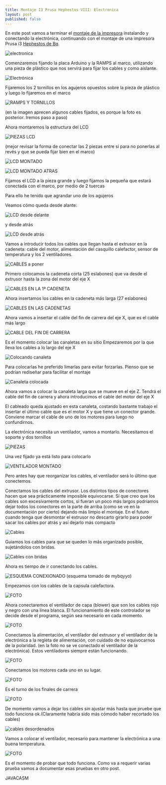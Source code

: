 ```yaml
---
title: Montaje I3 Prusa Hephestos VIII: Electronica
layout: post
published: false
---
```


En este post vamos a terminar el [montaje de la impresora](http://blog.elcacharreo.com/tag/hephestos/) instalando y conectando la electrónica, continuando con el montaje de una impresora Prusa i3 [Hephestos de Bq](http://bq.com/es/prusa). 

![electronica](https://lh3.googleusercontent.com/-lhBAqWrFVyE/VV-4xXaCAQI/AAAAAAAA7o0/0x9MYmunJZs/w602-h803-no/IMG_20150523_011131.jpg)

Comenzaremos fijando la placa Arduino y la RAMPS al marco, utilizando una pieza de plástico que nos servirá para fijar los cables y como aislante.

![Electrónica](https://lh3.googleusercontent.com/-l0uo3WRDsAs/VVfB4k8J4EI/AAAAAAAA7xo/o_aKKTlNkjc/w1070-h803-no/IMG_20150516_022127.jpg)

Fijaremos los 2 tornillos en los agujeros opuestos sobre la pieza de plástico y luego lo fijaremos en el marco

![RAMPS Y TORNILLOS](https://lh5.googleusercontent.com/-AXEGupkjdd4/VWJLhteAWVI/AAAAAAAA7xk/_HYRy3Gdolg/w602-h803-no/IMG_20150523_202851.jpg)

(en la imagen aprecen algunos cables fijados, es porque la foto es posterior. Iremos paso a paso)

Ahora montaremos la estructura del LCD 

![PIEZAS LCD](https://lh3.googleusercontent.com/-efYM255wiyw/VVfB4sfTYVI/AAAAAAAA7Sk/wW1DrYhIwkY/w1070-h803-no/IMG_20150516_022854.jpg)
	
(mejor revisar la forma de conectar las 2 piezas entre sí para no ponerlas al revés y que se pueda fijar bien en el marco)

![LCD MONTADO](https://lh3.googleusercontent.com/-JAX-4r5sntM/VVfB4rsVe5I/AAAAAAAA7yM/OZFzLpRDONs/w1070-h803-no/IMG_20150516_024208.jpg)

![LCD MONTADO ATRAS ](https://lh5.googleusercontent.com/-FFu7D9jRXI4/VVfB4txIyeI/AAAAAAAA7yU/3LizVc8dGpM/w1070-h803-no/IMG_20150516_024214.jpg)

Fijamos el LCD a la pieza grande y luego fijamos la pequeña que estará conectada con el marco, por medio de 2 tuercas

Para ello he tenido que agrandar uno de los agujeros

Veamos cómo queda desde alante:

![LCD desde delante](https://lh5.googleusercontent.com/-0dAg_NRrNuI/VVfB4gE-faI/AAAAAAAA7Sk/laFrcw3pdbk/w1070-h803-no/IMG_20150516_024449.jpg)

y desde atrás

![LCD desde atrás](https://lh5.googleusercontent.com/-EwUp66Yd8es/VVfB4gBHxgI/AAAAAAAA7Sk/Ac88JGsfnow/w1070-h803-no/IMG_20150516_024442.jpg)


Vamos a introducir todos los cables que llegan hasta el extrusor en la cadeneta: cable del motor, alimentación del casquillo calefactor, sensor de temperatura y los 2 ventiladores.

![CABLES a poner](https://lh5.googleusercontent.com/-8figdaSjOOQ/VWJLhsgGFxI/AAAAAAAA7xk/7hKUzmiXWMA/w1070-h803-no/IMG_20150523_004542.jpg)

Primero colocamos la cadeneta corta (25 eslabones) que va desde el extrusor hasta la zona del motor del eje X

![CABLES EN LA 1ª CADENETA](https://lh5.googleusercontent.com/-Q7ex_xzg8as/VWJLhtQ9uEI/AAAAAAAA7xk/sxpWfrEkM9A/w1070-h803-no/IMG_20150523_004834.jpg)

Ahora insertamos los cables en la cadeneta más larga (27 eslabones)

![CABLES EN LAS CADENETAS](https://lh3.googleusercontent.com/-FKC2qNpr7rc/VWJLhisQFaI/AAAAAAAA7xk/1mJztrIVCaE/w1070-h803-no/IMG_20150523_005548.jpg)

Ahora vamos a insertar el cable del fin de carrera del eje X, que es el cable más largo

![CABLE DEL FIN DE CARRERA](https://lh5.googleusercontent.com/-APd1FsnoOGs/VWJLhkn7B3I/AAAAAAAA7xk/u0EInKMeluM/w1070-h803-no/IMG_20150523_010015.jpg)

Es el momento colocar las canaletas en su sitio
Empezaremos por la que lleva los cables a lo largo del eje X

![Colocando canaleta](https://lh5.googleusercontent.com/-2Pw5fKKE964/VWJLhsQ7m0I/AAAAAAAA7xk/kSrcLvm1S-k/w1070-h803-no/IMG_20150523_125330.jpg)

Para colocarlas he preferido limarlas para evitar forzarlas. Pienso que se podrían rediseñar para facilitar el montaje

![Canaleta colocada](https://lh3.googleusercontent.com/-omuZ-jQse2w/VWJLhoctM2I/AAAAAAAA7xk/GvFiO1_GIZg/w1070-h803-no/IMG_20150523_125728.jpg)

Ahora vamos a colocar la canaleta larga que se mueve en el eje Z. Tendrá el cable del fin de carrera y ahora introducimos el cable del motor del eje X

El cableado queda ajustado en esta canaleta, costando bastante trabajo el insertar el último cable que es el motor X y que tiene un conector grande. Conviene marcar el cable de uno de los motores para luego no confundirnos.

La electrónica necesita un ventilador, vamos a montarlo. Necesitamos el soporte y dos tornillos

![PIEZAS](https://lh5.googleusercontent.com/-atw-od6C3lw/VVfB4gdAViI/AAAAAAAA7y0/ii4bpOL3gAE/w1070-h803-no/IMG_20150516_025227.jpg)

Una vez fijado ya está listo para colocarlo

![VENTILADOR MONTADO](https://lh3.googleusercontent.com/-y5JBUdm53vI/VVfB4o_fZgI/AAAAAAAA7Sk/CkTMqgptvOM/w1070-h803-no/IMG_20150516_025454.jpg)

Pero antes hay que reorganizar los cables, el ventilador será lo último que conectemos.

Conectamos los cables del extrusor. Los distintos tipos de conectores hacen que sea prácticamente imposible equivocarse. Sí que creo que los cables son excesivamente cortos, si fueran un poco más largos podríamos dejar todos los conectores en la parte de arriba (como se ve en la documentación por cierto) dejando más limpio el montaje. En el futuro cuando tenga que desmontar el extrusor no descarto girarlo para poder sacar los cables por atrás y así dejarlo más compacto

![Cables](https://lh5.googleusercontent.com/-AXPNqw_AnXg/VWJLhqdvmWI/AAAAAAAA7xk/9lO54MGbA6M/w1070-h803-no/IMG_20150523_134935.jpg)

Guiamos los cables para que se queden lo más organizado posible, sujetándolos con bridas.

![Cables con bridas](https://lh3.googleusercontent.com/_tbapFYjzxbOAFAKCm_SJ97b1aygEPexW_TldGatFvBU=w1437-h597-no)

Ahora es tiempo de ir conectando los cables.

![ESQUEMA CONEXIONADO](http://www.mibqyyo.com/descargas/wp-content/uploads/sites/7/2014/08/Conexiones-Prusa.jpg)
(esquema tomado de mybqyyo)

Empezamos con los cables de la capsula calefactora.

![FOTO](https://lh4.googleusercontent.com/uHJrtmPW78KHHDykbkEGM0A2Wfcoo2CiUncT3JaXaVEB=w420-h803-no)

Ahora conectaremos el ventilador de capa (blower) que son los cables rojo y negro con una línea blanca. El funcionamiento de este controlador se decide desde el programa, según sea necesario en cada momento.

![FOTO](https://lh5.googleusercontent.com/-AXEGupkjdd4/VWJLhteAWVI/AAAAAAAA7xk/_HYRy3Gdolg/w602-h803-no/IMG_20150523_202851.jpg)

Conectamos la alimentación, el ventilador del extrusor y el ventilador de la electrónica a la regleta de alimentación, con cuidado de no equivocarnos de la polaridad. (en la foto no se ve conectado el ventilador de la electrónica). Estos ventiladores siempre están funcionando.

![FOTO](https://lh5.googleusercontent.com/-N6CVa9nroKw/VWJLhp02S4I/AAAAAAAA7zY/2rvXyEGUQGg/w1070-h803-no/IMG_20150523_203415.jpg)

Conectamos los motores cada uno en su lugar.

![FOTO](https://lh5.googleusercontent.com/-GVZPNQF0Jbk/VWJLhmSHk9I/AAAAAAAA7xk/ZWQ4dqunEp0/w602-h803-no/IMG_20150523_202955.jpg)

Es el turno de los finales de carrera

![FOTO](https://lh5.googleusercontent.com/-gre21FolXIg/VWJLhizSQFI/AAAAAAAA7xk/5TP4VKOeWTE/w602-h803-no/IMG_20150523_203832.jpg)

De momento vamos a dejar los cables sin ajustar más hasta que pruebe que todo funciona ok.(Claramente habría sido más cómodo haber recortado los cables)

![cables desordenados](https://lh5.googleusercontent.com/-E6gDv_ESOl0/VWJLhiSUg_I/AAAAAAAA7xk/yZ2krLw6gzg/w602-h803-no/IMG_20150523_204021.jpg)

Vamos a colocar el ventilador, necesario para mantener la electrónica a una buena temperatura.

![FOTO ](https://lh3.googleusercontent.com/-nE9PzH_Sqac/VWEZAJ2I2BI/AAAAAAAA7wQ/q0_JrH3crSc/w602-h803-no/IMG_20150523_212046.jpg)

Es el momento de probar que todo funciona. Como va a requerir varias prueba vamos a documentar esas pruebas en otro post.

JAVACASM